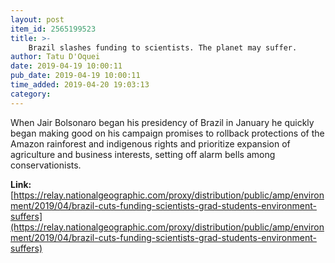 ```yaml
---
layout: post
item_id: 2565199523
title: >-
    Brazil slashes funding to scientists. The planet may suffer.
author: Tatu D'Oquei
date: 2019-04-19 10:00:11
pub_date: 2019-04-19 10:00:11
time_added: 2019-04-20 19:03:13
category: 
---
```


When Jair Bolsonaro began his presidency of Brazil in January he quickly began making good on his campaign promises to rollback protections of the Amazon rainforest and indigenous rights and prioritize expansion of agriculture and business interests, setting off alarm bells among conservationists.

**Link:** [https://relay.nationalgeographic.com/proxy/distribution/public/amp/environment/2019/04/brazil-cuts-funding-scientists-grad-students-environment-suffers](https://relay.nationalgeographic.com/proxy/distribution/public/amp/environment/2019/04/brazil-cuts-funding-scientists-grad-students-environment-suffers)

